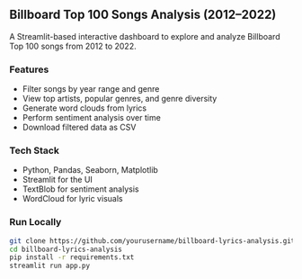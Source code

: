 
## Billboard Top 100 Songs Analysis (2012–2022)

A Streamlit-based interactive dashboard to explore and analyze Billboard Top 100 songs from 2012 to 2022.

### Features

* Filter songs by year range and genre
* View top artists, popular genres, and genre diversity
* Generate word clouds from lyrics
* Perform sentiment analysis over time
* Download filtered data as CSV

### Tech Stack

* Python, Pandas, Seaborn, Matplotlib
* Streamlit for the UI
* TextBlob for sentiment analysis
* WordCloud for lyric visuals

### Run Locally

```bash
git clone https://github.com/yourusername/billboard-lyrics-analysis.git
cd billboard-lyrics-analysis
pip install -r requirements.txt
streamlit run app.py
```
